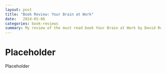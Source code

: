 ```yaml
---  
layout: post 
title: "Book Review: Your Brain at Work" 
date:   2024-05-06
categories: book-reviews
summary: My review of the must read book Your Brain at Work by David Rock.
---
```


# Placeholder

Placeholder